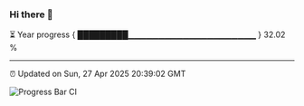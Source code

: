 ### Hi there 👋

⏳ Year progress { █████████▁▁▁▁▁▁▁▁▁▁▁▁▁▁▁▁▁▁▁▁▁ } 32.02 %

---

⏰ Updated on Sun, 27 Apr 2025 20:39:02 GMT

![Progress Bar CI](https://github.com/IshwaranRudhara/GIT-ACTION/workflows/Progress%20Bar%20CI/badge.svg)

